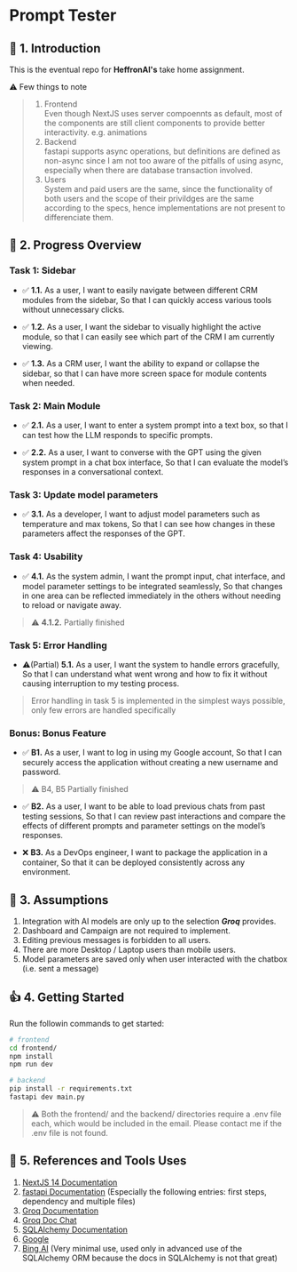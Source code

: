 # Prompt Tester

## :wave: 1. Introduction
This is the eventual repo for **HeffronAI's** take home assignment.

:warning: Few things to note
> 1. Frontend  
> Even though NextJS uses server compoennts as default, most of the components are still client components to provide better interactivity. e.g. animations
> 2. Backend  
> fastapi supports async operations, but definitions are defined as non-async since I am not too aware of the pitfalls of using async, especially when there are database transaction involved.
> 3. Users  
> System and paid users are the same, since the functionality of both users and the scope of their privildges are the same according to the specs, hence implementations are not present to differenciate them.

## :notebook: 2. Progress Overview

### Task 1: Sidebar
* :white_check_mark: **1.1.** As a user, I want to easily navigate between different CRM modules from the sidebar, So that I can quickly access various tools without unnecessary clicks.

* :white_check_mark: **1.2.** As a user, I want the sidebar to visually highlight the active module, so that I can easily see which part of the CRM I am currently viewing.

* :white_check_mark: **1.3.** As a CRM user, I want the ability to expand or collapse the sidebar, so that I can have more screen space for module contents when needed.

### Task 2: Main Module
* :white_check_mark: **2.1.** As a user, I want to enter a system prompt into a text box, so that I can test how the LLM responds to specific prompts.

* :white_check_mark: **2.2.** As a user, I want to converse with the GPT using the given system prompt in a chat box interface, So that I can evaluate the model’s responses in a conversational context.

### Task 3: Update model parameters
* :white_check_mark: **3.1.** As a developer, I want to adjust model parameters such as temperature and max tokens, So that I can see how changes in these parameters affect the responses of the GPT.

### Task 4: Usability
* :white_check_mark: **4.1.** As the system admin, I want the prompt input, chat interface, and model parameter settings to be integrated seamlessly, So that changes in one area can be reflected immediately in the others without needing to reload or navigate away.

> :warning: **4.1.2.** Partially finished

### Task 5: Error Handling
* :warning:(Partial) **5.1.** As a user, I want the system to handle errors gracefully, So that I can understand what went wrong and how to fix it without causing interruption to my testing process.

> Error handling in task 5 is implemented in the simplest ways possible, only few errors are handled specifically

### Bonus: Bonus Feature
* :white_check_mark: **B1.** As a user, I want to log in using my Google account, So that I can securely access the application without creating a new username and password.

> :warning: B4, B5 Partially finished

* :white_check_mark: **B2.** As a user, I want to be able to load previous chats from past testing sessions, So that I can review past interactions and compare the effects of different prompts and parameter settings on the model’s responses.

* :x: **B3.** As a DevOps engineer, I want to package the application in a container, So that it can be deployed consistently across any environment.

## :thinking: 3. Assumptions
1. Integration with AI models are only up to the selection ***Groq*** provides.
2. Dashboard and Campaign are not required to implement.
3. Editing previous messages is forbidden to all users.
4. There are more Desktop / Laptop users than mobile users.
5. Model parameters are saved only when user interacted with the chatbox (i.e. sent a message)

## :thumbsup: 4. Getting Started
Run the followin commands to get started:
```sh
# frontend
cd frontend/
npm install
npm run dev

# backend
pip install -r requirements.txt
fastapi dev main.py
```

> :warning: Both the frontend/ and the backend/ directories require a .env file each, which would be included in the email. Please contact me if the .env file is not found.

## :hammer: 5. References and Tools Uses
1. [NextJS 14 Documentation](https://nextjs.org/docs)
2. [fastapi Documentation](https://fastapi.tiangolo.com/tutorial/first-steps/) (Especially the following entries: first steps, dependency and multiple files)
3. [Groq Documentation](https://console.groq.com/docs/quickstart)
4. [Groq Doc Chat](https://docs-chat.groqcloud.com/)
5. [SQLAlchemy Documentation](https://docs.sqlalchemy.org/en/20/index.html)
6. [Google](https://google.com)
7. [Bing AI](https://www.bing.com/chat) (Very minimal use, used only in advanced use of the SQLAlchemy ORM because the docs in SQLAlchemy is not that great)
